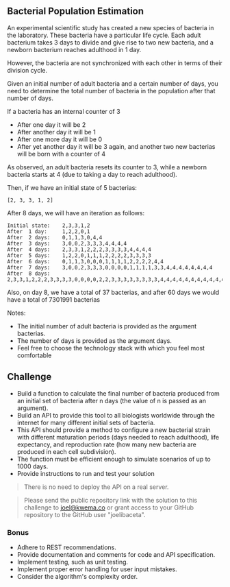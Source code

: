 ## Bacterial Population Estimation

An experimental scientific study has created a new species of bacteria in the laboratory. These bacteria have a particular life cycle. Each adult bacterium takes 3 days to divide and give rise to two new bacteria, and a newborn bacterium reaches adulthood in 1 day.

However, the bacteria are not synchronized with each other in terms of their division cycle.

Given an initial number of adult bacteria and a certain number of days, you need to determine the total number of bacteria in the population after that number of days.

If a bacteria has an internal counter of 3

- After one day it will be 2 
- After another day it will be 1
- After one more day it will be 0
- After yet another day it will be 3 again, and another two new bacterias will be born with a counter of 4

As observed, an adult bacteria resets its counter to 3, while a newborn bacteria starts at 4 (due to taking a day to reach adulthood).

Then, if we have an initial state of 5 bacterias:

```
[2, 3, 3, 1, 2]
```

After 8 days, we will have an iteration as follows:

```
Initial state:    2,3,3,1,2
After  1 day:     1,2,2,0,1
After  2 days:    0,1,1,3,0,4,4
After  3 days:    3,0,0,2,3,3,3,4,4,4,4
After  4 days:    2,3,3,1,2,2,2,3,3,3,3,4,4,4,4
After  5 days:    1,2,2,0,1,1,1,2,2,2,2,3,3,3,3
After  6 days:    0,1,1,3,0,0,0,1,1,1,1,2,2,2,2,4,4
After  7 days:    3,0,0,2,3,3,3,0,0,0,0,1,1,1,1,3,3,4,4,4,4,4,4,4,4
After  8 days:    2,3,3,1,2,2,2,3,3,3,3,0,0,0,0,2,2,3,3,3,3,3,3,3,3,4,4,4,4,4,4,4,4,4,4,4,4
```

Also, on day 8, we have a total of 37 bacterias, and after 60 days we would have a total of 7301991 bacterias

Notes:

- The initial number of adult bacteria is provided as the argument bacterias.
- The number of days is provided as the argument days.
- Feel free to choose the technology stack with which you feel most comfortable


## Challenge

- Build a function to calculate the final number of bacteria produced from an initial set of bacteria after n days (the value of n is passed as an argument).
- Build an API to provide this tool to all biologists worldwide through the internet for many different initial sets of bacteria.
- This API should provide a method to configure a new bacterial strain with different maturation periods (days needed to reach adulthood), life expectancy, and reproduction rate (how many new bacteria are produced in each cell subdivision).
- The function must be efficient enough to simulate scenarios of up to 1000 days.
- Provide instructions to run and test your solution

> There is no need to deploy the API on a real server.

> Please send the public repository link with the solution to this challenge to joel@kwema.co or grant access to your GitHub repository to the GitHub user "joelibaceta".


### Bonus
- Adhere to REST recommendations.
- Provide documentation and comments for code and API specification.
- Implement testing, such as unit testing.
- Implement proper error handling for user input mistakes.
- Consider the algorithm's complexity order.

